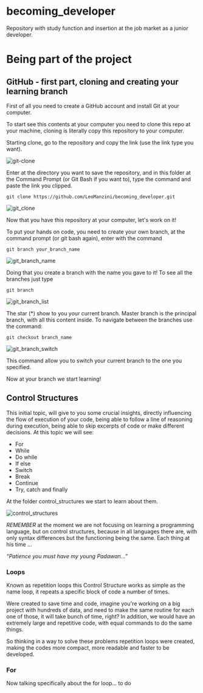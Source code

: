 # becoming_developer
Repository with study function and insertion at the job market as a junior developer.

# Being part of the project

## GitHub - first part, cloning and creating your learning branch

First of all you need to create a GitHub account and install Git at your computer.

To start see this contents at your computer you need to clone this repo at your machine, cloning is literally copy this repository to your computer.

Starting clone, go to the repository and copy the link (use the link type you want).

![git-clone](https://user-images.githubusercontent.com/39606289/107230034-4c23f780-69fd-11eb-97b7-24943cfa0736.png)

Enter at the directory you want to save the repository, and in this folder at the Command Prompt (or Git Bash if you want to), type the command and paste the link you clipped.

```
git clone https://github.com/LeoManzini/becoming_developer.git
```
![git_clone](https://user-images.githubusercontent.com/39606289/107364676-86070380-6aba-11eb-833e-924a5eeceef8.png)

Now that you have this repository at your computer, let's work on it!

To put your hands on code, you need to create your own branch, at the command prompt (or git bash again), enter with the command

```
git branch your_branch_name
```
![git_branch_name](https://user-images.githubusercontent.com/39606289/107364282-00835380-6aba-11eb-964e-498d66603cd8.png)

Doing that you create a branch with the name you gave to it! To see all the branches just type

```
git branch
```
![git_branch_list](https://user-images.githubusercontent.com/39606289/107361614-6a99f980-6ab6-11eb-9d07-ceb64b8b6c14.png)

The star (\*) show to you your current branch. Master branch is the principal branch, with all this content inside. 
To navigate between the branches use the command:

```
git checkout branch_name
```
![git_branch_switch](https://user-images.githubusercontent.com/39606289/107361800-ae8cfe80-6ab6-11eb-9867-e95db3c9f97e.png)

This command allow you to switch your current branch to the one you specified. 

Now at your branch we start learning!

## Control Structures

This initial topic, will give to you some crucial insights, directly influencing the flow of execution of your code, being able to follow a line of reasoning during execution, being able to skip excerpts of code or make different decisions.
At this topic we will see:
  - For
  - While
  - Do while
  - If else
  - Switch
  - Break
  - Continue
  - Try, catch and finally
  
At the folder control_structures we start to learn about them.

![control_structures](https://user-images.githubusercontent.com/39606289/107361918-daa87f80-6ab6-11eb-8237-94b5da5b06a2.png)

*REMEMBER* at the moment we are not focusing on learning a programming language, but on control structures, because in all languages there are, with only syntax differences but the functioning being the same. Each thing at his time ...

*“Patience you must have my young Padawan...”*
  
### Loops

Known as repetition loops this Control Structure works as simple as the name loop, it repeats a specific block of code a number of times.

Were created to save time and code, imagine you're working on a big project with hundreds of data, and need to make the same routine for each one of those, it will take bunch of time, right? In addition, we would have an extremely large and repetitive code, with equal commands to do the same things.

So thinking in a way to solve these problems repetition loops were created, making the codes more compact, more readable and faster to be developed.

### For
Now talking specifically about the for loop... to do 
